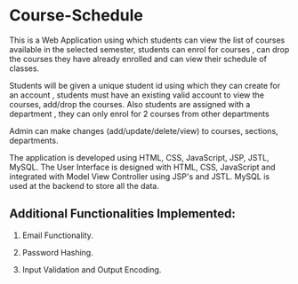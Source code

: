 # Course-Schedule

This is a Web Application using which students can view the list of courses available in the selected semester,
students can enrol for courses , can drop the courses they have already enrolled and can view their schedule of classes.

Students will be given a unique student id using which they can create for an account , students must have an existing valid account
to view the courses, add/drop the courses. Also students are assigned with a department , they can only enrol for 2 courses from other 
departments 

Admin can make changes (add/update/delete/view) to courses, sections, departments.

The application is developed using HTML, CSS, JavaScript, JSP, JSTL, MySQL. The User Interface is designed with HTML, CSS, JavaScript and integrated with Model View Controller using JSP's and JSTL. MySQL is used at the backend to store all the data.

## Additional Functionalities Implemented:

1. Email Functionality.

2. Password Hashing.

3. Input Validation and Output Encoding.
